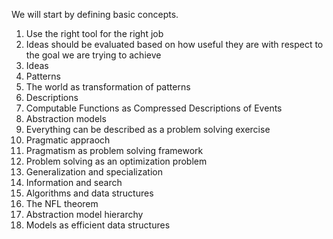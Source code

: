 We will start by defining basic concepts.

1. Use the right tool for the right job
2. Ideas should be evaluated based on how useful they are with respect to the goal we are trying to achieve
3. Ideas
4. Patterns
5. The world as transformation of patterns
6. Descriptions
7. Computable Functions as Compressed Descriptions of Events
8. Abstraction models
9. Everything can be described as a problem solving exercise
10. Pragmatic appraoch
11. Pragmatism as problem solving framework
12. Problem solving as an optimization problem
13. Generalization and specialization
14. Information and search
15. Algorithms and data structures
16. The NFL theorem
17. Abstraction model hierarchy
18. Models as efficient data structures
    
